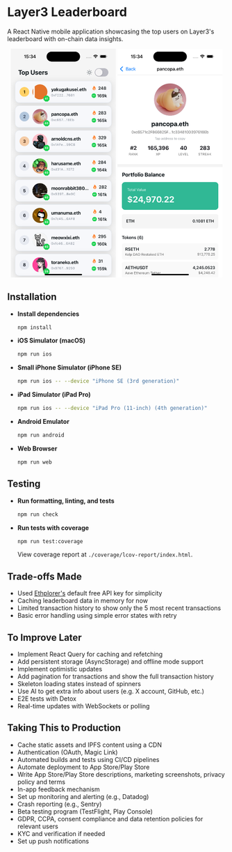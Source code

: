 # Layer3 Leaderboard

A React Native mobile application showcasing the top users on Layer3's leaderboard with on-chain data insights.

<p align="center">
  <picture>
    <source media="(prefers-color-scheme: dark)" srcset="./images/leaderboard-dark.png" />
    <source media="(prefers-color-scheme: light)" srcset="./images/leaderboard-light.png" />
    <img src="./images/leaderboard-light.png" alt="Leaderboard screen" width="48%" />
  </picture>
  <picture>
    <source media="(prefers-color-scheme: dark)" srcset="./images/user-dark.png" />
    <source media="(prefers-color-scheme: light)" srcset="./images/user-light.png" />
    <img src="./images/user-light.png" alt="User detail screen" width="48%" />
  </picture>
</p>

## Installation

- **Install dependencies**

  ```bash
  npm install
  ```

- **iOS Simulator (macOS)**

  ```bash
  npm run ios
  ```

- **Small iPhone Simulator (iPhone SE)**

  ```bash
  npm run ios -- --device "iPhone SE (3rd generation)"
  ```

- **iPad Simulator (iPad Pro)**

  ```bash
  npm run ios -- --device "iPad Pro (11-inch) (4th generation)"
  ```

- **Android Emulator**

  ```bash
  npm run android
  ```

- **Web Browser**

  ```bash
  npm run web
  ```

## Testing

- **Run formatting, linting, and tests**

  ```bash
  npm run check
  ```

- **Run tests with coverage**

  ```bash
  npm run test:coverage
  ```

  View coverage report at `./coverage/lcov-report/index.html`.

## Trade-offs Made

- Used [Ethplorer's](https://ethplorer.io/) default free API key for simplicity
- Caching leaderboard data in memory for now
- Limited transaction history to show only the 5 most recent transactions
- Basic error handling using simple error states with retry

## To Improve Later

- Implement React Query for caching and refetching
- Add persistent storage (AsyncStorage) and offline mode support
- Implement optimistic updates
- Add pagination for transactions and show the full transaction history
- Skeleton loading states instead of spinners
- Use AI to get extra info about users (e.g. X account, GitHub, etc.)
- E2E tests with Detox
- Real-time updates with WebSockets or polling

## Taking This to Production

- Cache static assets and IPFS content using a CDN
- Authentication (OAuth, Magic Link)
- Automated builds and tests using CI/CD pipelines
- Automate deployment to App Store/Play Store
- Write App Store/Play Store descriptions, marketing screenshots, privacy policy and terms
- In-app feedback mechanism
- Set up monitoring and alerting (e.g., Datadog)
- Crash reporting (e.g., Sentry)
- Beta testing program (TestFlight, Play Console)
- GDPR, CCPA, consent compliance and data retention policies for relevant users
- KYC and verification if needed
- Set up push notifications

